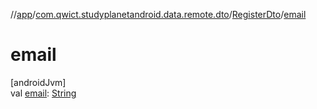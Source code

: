 //[app](../../../index.md)/[com.qwict.studyplanetandroid.data.remote.dto](../index.md)/[RegisterDto](index.md)/[email](email.md)

# email

[androidJvm]\
val [email](email.md): [String](https://kotlinlang.org/api/latest/jvm/stdlib/kotlin/-string/index.html)
